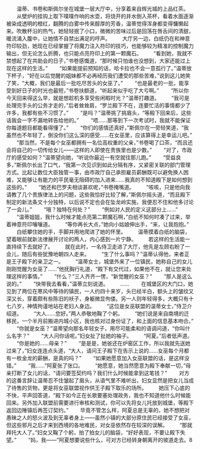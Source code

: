 　　温蒂、书卷和斯佩尔坐在城堡一层大厅中，分享着来自辉光城的上品红茶。
　　从壁炉的挂钩上取下噗噗作响的水壶，将烧开的井水倒入茶杯，看着水面逐渐被染成透明的橙红，翻腾的白雾中传来醇厚的芳香，温蒂觉得浑身都变得慵懒起来。吹散杯沿的热气，她轻轻抿了小口，微微的苦味过后是回荡在唇舌间的清甜，暖流涌入腹中，让她情不自禁出满足的哼声。
　　大厅另一边，白纸仍在和神意符印较劲，她现在已经掌握了将魔力注入符印的技巧，也能够较为精准的控制魔力输出，但无论怎么折腾，也只能点亮符印上的第一颗魔石。
　　“看到她，我就不禁想起了在共助会的日子，”书卷感慨道，“那时候只怕谁也没想到，大家还能过上现在这样的生活。”
　　“如果能提前预知的话，哈卡拉也不会一意孤行了。”温蒂放下杯子，“好在以后觉醒的姐妹都不必再经历我们遭受的那些苦难，”说到这儿她笑了笑，“大概，我们是最后一批吃尽苦头的女巫了。”
　　“也是最老的一批，能享受到好日子的时光也最短，”书卷扶额道，“听起来似乎吃了大亏啊。”
　　“所以你今天回来得这么早，就是想趁机多享受些闲暇时光？”温蒂打趣道。
　　“我可是处理完手头的公务才走的，”后者耸耸肩，“罗兰殿下不在，连要忙活的事情都少了许多，我都有些不习惯了。”
　　“是吗？”温蒂挑了挑眉头，“等殿下回来后，这些话我会一字不漏地转告给他的。”
　　“唔……那等到下一次考试时，我就不能保证你每道题目都能看得懂了。”
　　“你们的感情还真好，”斯佩尔在一旁轻笑道，“我虽然也不年轻了，倒没你们这么深的感受……在女巫里，应该算得上是幸运儿吧。”
　　“那当然，不是每个女巫都拥有一名位高权重的父亲，”书卷喝了口茶，“而且还会将自己的一切传给女儿——这样的人即使在贵族里也是少数。”
　　“对了，市政厅的感受如何？”温蒂望向她，“听说你最近一有空就往那儿跑。”
　　“受益良多，”斯佩尔长出了口气，“我第一次见识到如此分隔有序，又紧密关联的部门管理方式。比起让数位大臣独管一事，由市政厅自己承担雇员薪酬既可以避免换人困难，又能够让有能力的平民毫无阻碍的加入进来……我真的不知道殿下是如何想到这些的。”
　　“她还和巴罗夫相谈甚欢呢，”书卷掩嘴道。
　　“咳咳，只是他向我请教了几个贵族律法上的问题，这些我恰好比较了解，”斯佩尔摇头道，“而且殿下制定的新法条文十分独特，以后说不定也会在坠龙岭实施，我便忍不住和他多讨论了一会儿。”
　　“哦？独特在何处？”
　　“例如对人民的定义这部分上……”
　　“温蒂姐姐，我什么时候才能点亮第二颗魔石啊，”白纸不知何时凑了过来，举着神意符印嚷嚷道。
　　“等你再长大点，”她向小姑娘伸出手，“来，让我抱抱。”
　　白纸攀住她的手，手脚并用地爬进了她的怀里。
　　温蒂摸着白纸的脑袋，望着眼前就新法律展开讨论的两人，内心感到一片宁静。
　　若这样的生活能一直持续下去就好了。
　　就在此时，一名侍卫走进了大厅，他先是左顾右盼了一会儿，随后有些犹豫地朝四人走来。
　　“生了什么事吗？”温蒂认得他，来者正是王子殿下的亲卫之一。
　　“温蒂女士，城堡外来了一位镇民，她称自己的女儿刚刚觉醒为女巫了……”他抚胸行礼道，“殿下有交代过，如果他不在，就让您来处理这样的事情。”
　　“什么？”三人齐齐一愣，“新觉醒的女巫？”
　　“那人是这么说的。”
　　“快带我去看看，”温蒂立刻说道。
　　……
　　在城堡区的大门口，她见到了两位在寒风中等待的镇民，一人约四十来岁，头已经半白，额头上的皱纹又深又长，穿着颇有些陈旧的袄子，身躯微显佝偻。另一人则年轻得多，大概只有十七八岁，神情拘谨地站在老妇人身边。
　　“这位是女巫联盟的温蒂女士，”侍卫介绍道。
　　“大人……您好。”两人恭敬地鞠了个躬。
　　“她们说是来自南境的迁移民，一个半月前搬进内城小区，我也核对过身份证了，和上面的信息基本吻合。”
　　“你就是女巫？”温蒂望向那名年轻女子，用尽可能柔和的语调问道，“你叫什么名字？”
　　“大人问你话呢。”妇女扯了扯她的袖子。
　　“阿夏。”后者低声道。
　　“你是她的……母亲？”
　　“是是是，她爸还在炉窑区工作，所以我就先送她过来了，”妇女连连点头道，“大人，请问王子殿下在告示上说的……女巫每个月都有一枚金龙的薪酬，是真的吗？”
　　“如果她愿意加入女巫联盟的话，是这样没错。”
　　“我……”阿夏张了张口。
　　“她愿意，她当然愿意为殿下奉献一切，”母亲打断了女儿的话，“请问要签契约吗？我们什么时候能拿到这笔钱？”
　　对方的这番言辞让温蒂忍不住皱起了眉头，从语气里不难听出，妇女显然是把女儿当成了待售的货物，更是将女巫联盟视作供王子殿下取乐的场所。
　　她压下心底的不快，平声回答道，“殿下如今正在长歌要塞处理政务，我也不知道他什么时候能回来。另外加入联盟前需要进行审核和测试，你可以先将女儿托放到城堡，等殿下返回边陲镇后再签订契约。”
　　毕竟不管怎么样，阿夏总是无辜的，她不想把对愚昧之人的怒火波及到无辜者身上——虽然小镇的大部分原住民已经接受了女巫，但这些邪月之后才来到西境的各地难民，对女巫依然存在较深的误解。
　　“那就拜托大人了。”妇女又鞠了个躬，拍了拍女儿的脑袋，“好好表现，不要让殿下失望。”
　　“妈，我——”阿夏想要说些什么，可对方已经转身朝离开的坡道走去。8
　　